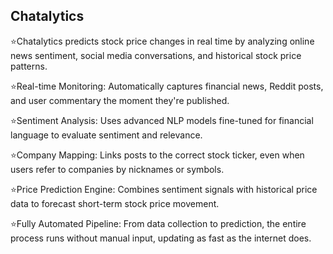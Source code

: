 ## Chatalytics
⭐️Chatalytics predicts stock price changes in real time by analyzing online news sentiment, social media conversations, and historical stock price patterns.<br>

⭐️Real-time Monitoring: Automatically captures financial news, Reddit posts, and user commentary the moment they're published.<br>

⭐️Sentiment Analysis: Uses advanced NLP models fine-tuned for financial language to evaluate sentiment and relevance.<br>

⭐️Company Mapping: Links posts to the correct stock ticker, even when users refer to companies by nicknames or symbols.<br>

⭐️Price Prediction Engine: Combines sentiment signals with historical price data to forecast short-term stock price movement.<br>

⭐️Fully Automated Pipeline: From data collection to prediction, the entire process runs without manual input, updating as fast as the internet does.
